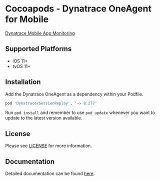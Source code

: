 # Cocoapods - Dynatrace OneAgent for Mobile

[Dynatrace Mobile App Monitoring](https://www.dynatrace.com/platform/mobile-app-monitoring/)

## Supported Platforms
* iOS 11+
* tvOS 11+

## Installation
Add the Dynatrace OneAgent as a dependency within your Podfile.

```ruby
pod 'Dynatrace/SessionReplay', '~> 8.277'
```

Run `pod install` and remember to use `pod update` whenever you want to update to the latest version available.

## License
Please see [LICENSE](https://github.com/Dynatrace/dem-license/blob/main/LICENSE.md) for more information.

## Documentation
Detailed documentation can be found [here](https://www.dynatrace.com/support/help/technology-support/operating-systems/ios/).